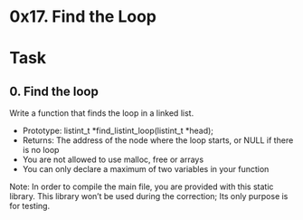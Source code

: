 # 0x17. Find the Loop

# Task

## 0. Find the loop

Write a function that finds the loop in a linked list.

- Prototype: listint_t *find_listint_loop(listint_t *head);
- Returns: The address of the node where the loop starts, or NULL if there is no loop
- You are not allowed to use malloc, free or arrays
- You can only declare a maximum of two variables in your function

Note: In order to compile the main file, you are provided with this static library. This library won’t be used during the correction; Its only purpose is for testing.
